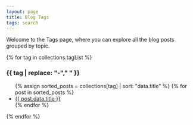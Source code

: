 ```yaml
---
layout: page
title: Blog Tags
tags: search
---
```

Welcome to the Tags page, where you can explore all the blog posts grouped by topic.
<!-- excerpt -->
{% for tag in collections.tagList %}
  <h3>{{ tag | replace: "-"," " }}</h3>
  <ul>
    {% assign sorted_posts = collections[tag] | sort: "data.title" %}
    {% for post in sorted_posts %}<li><a href="{{ post.url }}">{{ post.data.title }}</a></li>{% endfor %}
  </ul>
{% endfor %}